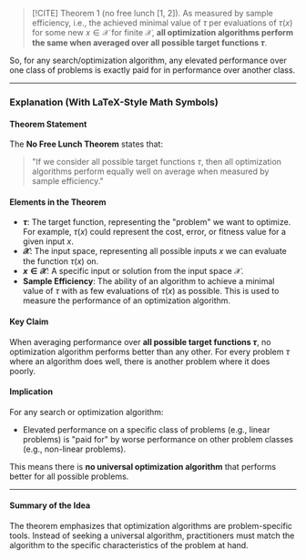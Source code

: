 
>[!CITE] Theorem 1 (no free lunch [1, 2]). As measured by sample efficiency, i.e., the achieved minimal value of $\tau$ per evaluations of $\tau(x)$ for some new $x \in \mathcal{X}$ for finite $\mathcal{X}$, **all optimization algorithms perform the same when averaged over all possible target functions $\tau$**.

So, for any search/optimization algorithm, any elevated performance over one class of problems is exactly paid for in performance over another class.

---

### Explanation (With LaTeX-Style Math Symbols)

#### Theorem Statement

The **No Free Lunch Theorem** states that:
> "If we consider all possible target functions $\tau$, then all optimization algorithms perform equally well on average when measured by sample efficiency."

#### Elements in the Theorem

- **$\tau$**: The target function, representing the "problem" we want to optimize. For example, $\tau(x)$ could represent the cost, error, or fitness value for a given input $x$.
- **$\mathcal{X}$**: The input space, representing all possible inputs $x$ we can evaluate the function $\tau(x)$ on.
- **$x \in \mathcal{X}$**: A specific input or solution from the input space $\mathcal{X}$.
- **Sample Efficiency**: The ability of an algorithm to achieve a minimal value of $\tau$ with as few evaluations of $\tau(x)$ as possible. This is used to measure the performance of an optimization algorithm.

#### Key Claim

When averaging performance over **all possible target functions $\tau$**, no optimization algorithm performs better than any other. For every problem $\tau$ where an algorithm does well, there is another problem where it does poorly.

#### Implication

For any search or optimization algorithm:

- Elevated performance on a specific class of problems (e.g., linear problems) is "paid for" by worse performance on other problem classes (e.g., non-linear problems).

This means there is **no universal optimization algorithm** that performs better for all possible problems.

---

#### Summary of the Idea

The theorem emphasizes that optimization algorithms are problem-specific tools. Instead of seeking a universal algorithm, practitioners must match the algorithm to the specific characteristics of the problem at hand.